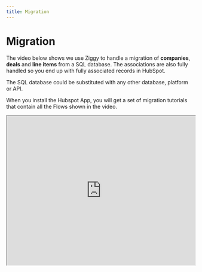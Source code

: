 ```yaml
---
title: Migration
---
```


# Migration

The video below shows we use Ziggy to handle a migration of **companies**, **deals** and 
**line items** from a SQL database. The associations are also fully handled so you end up 
with fully associated records in HubSpot. 

The SQL database could be substituted with any other database, platform or API.

When you install the Hubspot App, you will get a set of migration tutorials that contain all the Flows shown in the video.

<iframe 
  src="https://player.vimeo.com/video/1076683916" 
  width="100%" 
  height="400" 
  allow="fullscreen; picture-in-picture" 
  allowfullscreen>
</iframe>